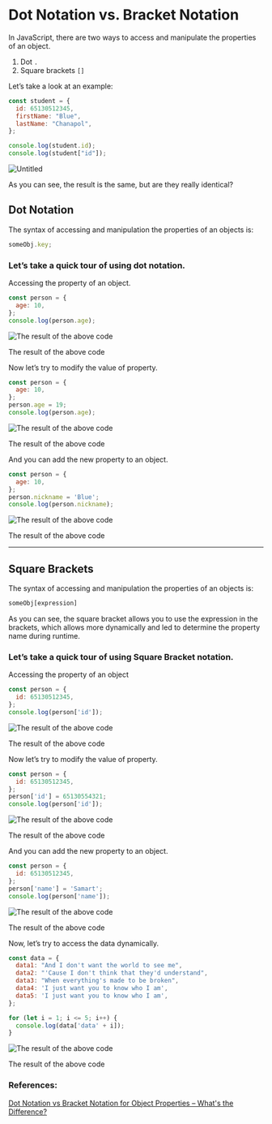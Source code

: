 # Dot Notation vs. Bracket Notation

In JavaScript, there are two ways to access and manipulate the properties of an object.

1. Dot `.`
2. Square brackets `[]`

Let’s take a look at an example:

```jsx
const student = {
  id: 65130512345,
  firstName: "Blue",
  lastName: "Chanapol",
};

console.log(student.id);
console.log(student["id"]);
```

![Untitled](Dot%20Notation%20vs%20Bracket%20Notation%202f48c64e909444d2a3bf7bce375d257e/Untitled.png)

As you can see, the result is the same, but are they really identical?

## Dot Notation

The syntax of accessing and manipulation the properties of an objects is:

```jsx
someObj.key;
```

### Let’s take a quick tour of using dot notation.

Accessing the property of an object.

```jsx
const person = {
  age: 10,
};
console.log(person.age);
```

![The result of the above code](Dot%20Notation%20vs%20Bracket%20Notation%202f48c64e909444d2a3bf7bce375d257e/Untitled%201.png)

The result of the above code

Now let’s try to modify the value of property.

```jsx
const person = {
  age: 10,
};
person.age = 19;
console.log(person.age);
```

![The result of the above code](Dot%20Notation%20vs%20Bracket%20Notation%202f48c64e909444d2a3bf7bce375d257e/Untitled%202.png)

The result of the above code

And you can add the new property to an object.

```jsx
const person = {
  age: 10,
};
person.nickname = 'Blue';
console.log(person.nickname);
```

![The result of the above code](Dot%20Notation%20vs%20Bracket%20Notation%202f48c64e909444d2a3bf7bce375d257e/Untitled%203.png)

The result of the above code

---

## Square Brackets

The syntax of accessing and manipulation the properties of an objects is:

```jsx
someObj[expression]
```

As you can see, the square bracket allows you to use the expression in the brackets, which allows more dynamically and led to determine the property name during runtime.

### Let’s take a quick tour of using Square Bracket notation.

Accessing the property of an object

```jsx
const person = {
  id: 65130512345,
};
console.log(person['id']);
```

![The result of the above code](Dot%20Notation%20vs%20Bracket%20Notation%202f48c64e909444d2a3bf7bce375d257e/Untitled%204.png)

The result of the above code

Now let’s try to modify the value of property.

```jsx
const person = {
  id: 65130512345,
};
person['id'] = 65130554321;
console.log(person['id']);
```

![The result of the above code](Dot%20Notation%20vs%20Bracket%20Notation%202f48c64e909444d2a3bf7bce375d257e/Untitled%205.png)

The result of the above code

And you can add the new property to an object.

```jsx
const person = {
  id: 65130512345,
};
person['name'] = 'Samart';
console.log(person['name']);
```

![The result of the above code](Dot%20Notation%20vs%20Bracket%20Notation%202f48c64e909444d2a3bf7bce375d257e/Untitled%206.png)

The result of the above code

Now, let’s try to access the data dynamically.

```jsx
const data = {
  data1: "And I don't want the world to see me",
  data2: "'Cause I don't think that they'd understand",
  data3: "When everything's made to be broken",
  data4: 'I just want you to know who I am',
  data5: 'I just want you to know who I am',
};

for (let i = 1; i <= 5; i++) {
  console.log(data['data' + i]);
}
```

![The result of the above code](Dot%20Notation%20vs%20Bracket%20Notation%202f48c64e909444d2a3bf7bce375d257e/Untitled%207.png)

The result of the above code

### References:

[Dot Notation vs Bracket Notation for Object Properties – What's the Difference?](https://www.freecodecamp.org/news/dot-notation-vs-square-brackets-javascript/)